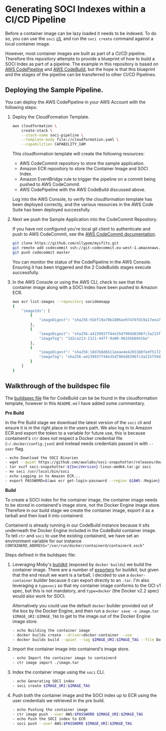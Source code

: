 # Generating SOCI Indexes within a CI/CD Pipeline

Before a container image can be lazy loaded it needs to be indexed. To do so,
you can use the `soci`
[cli](https://github.com/awslabs/soci-snapshotter/tree/main/cmd/soci), and run
the `soci create` command against a local container image.

However, most container images are built as part of a CI/CD pipeline.
Therefore this repository attempts to provide a blueprint of how to build a SOCI
Index as part of a pipeline. The example in this repository is based on [AWS
CodePipeline](https://aws.amazon.com/codepipeline/) and [AWS
CodeBuild](https://aws.amazon.com/codebuild/), but the hope is that this
blueprint and the stages of the pipeline can be transferred to other CI/CD
Pipelines.

## Deploying the Sample Pipeline.

You can deploy the AWS CodePipeline in your AWS Account with the following steps:

1. Deploy the CloudFormation Template.

    ```bash
    aws cloudformation \
        create-stack \
        --stack-name soci-pipeline \
        --template-body file://cloudformation.yaml \
        --capabilities CAPABILITY_IAM
    ```

    This cloudformation template will create the following resources:

    * AWS CodeCommit repository to store the sample application.
    * Amazon ECR repository to store the Container Image and SOCI
      Index.
    * Amazon EventBridge rule to trigger the pipeline on a commit
      being pushed to AWS CodeCommit.
    * AWS CodePipeline with the AWS CodeBuild discussed above.

    Log into the AWS Console, to verify the cloudformation template has been
    deployed correctly, and the various resources in the AWS Code Suite has been
    deployed successfully.

2. Next we push the Sample Application into the CodeCommit Repository.

   If you have not configured you're local git client to authenticate and push to
   AWS CodeCommit, see the [AWS CodeCommit
   documentation](https://docs.aws.amazon.com/codecommit/latest/userguide/setting-up-ssh-unixes.html).

    ```bash
    git clone https://github.com/ollypom/mysfits.git
    git remote add codecommit ssh://git-codecommit.eu-west-1.amazonaws.com/v1/repos/socidemoapp
    git push codecommit master
    ```

    You can monitor the status of the CodePipeline in the AWS Console. Ensuring
    it has been triggered and the 2 CodeBuilds stages execute successfully.

3. In the AWS Console or using the AWS CLI, check to see that the container
   image along with a SOCI Index have been pushed to Amazon ECR.

   ```bash
   aws ecr list-images --repository socidemoapp
   {
       "imageIds": [
           {
               "imageDigest": "sha256:91bf19a70b1806ae97476fd19a17eea7977c068a0c1e361037cba457c2810d4a"
           },
           {
               "imageDigest": "sha256:a4239937f44e35d790dd8396fc3a215f59d758541d8370459eefc6a286650474",
               "imageTag": "1d2ca213-2121-447f-9a00-9633bb8941be"
           },
           {
               "imageDigest": "sha256:18d7b8d6b11eeae4e4265380fedf51720f3f47fb209cbeefdc395f6d18908693",
               "imageTag": "sha256-a4239937f44e35d790dd8396fc3a215f59d758541d8370459eefc6a286650474"
           }
       ]
   }
   ```

## Walkthrough of the buildspec file

The [buildspec file](https://docs.aws.amazon.com/codebuild/latest/userguide/build-spec-ref.html) file for CodeBuild can be be found in the cloudformation template,
however in this `README.md` I have added some commentary.

**Pre Build**

In the Pre Build stage we download the latest version of the `soci` cli and
ensure it is in the right place in the users path. We also log in to Amazon ECR
and export the token to a variable for future use, this is because containerd's
`ctr` does not respect a Docker credential file (`~/.docker/config.json`) and
instead needs credentials passed in with `--user` flag.

```bash
- echo Download the SOCI Binaries
- wget --quiet https://github.com/awslabs/soci-snapshotter/releases/download/v${SociVersion}/soci-snapshotter-${SociVersion}-linux-amd64.tar.gz
- tar xvzf soci-snapshotter-${SociVersion}-linux-amd64.tar.gz soci
- mv soci /usr/local/bin/soci
- echo Logging in to Amazon ECR...
- export PASSWORD=$(aws ecr get-login-password --region ${AWS::Region})
```

**Build**

To create a SOCI index for the container image, the container image needs to be
stored in containerd's image store, not the Docker Engine image store. Therefore
in our build stage we create the container image, export it as a tarball and then
load it into containerd.

Containerd is already running in our CodeBuild instance because it sits
underneath the Docker Engine included in the CodeBuild container image. To tell
`ctr` and `soci` to use the existing containerd, we have set an environment
variable for our instance `CONTAINERD_ADDRESS="/var/run/docker/containerd/containerd.sock"`

Steps defined in the buildspec file:

1. Leveraging Moby's [buildkit](https://github.com/moby/buildkit) (exposed by
   `docker buildx`) we build the container image. There are a number of
   [exporters](https://docs.docker.com/build/exporters/) for buildkit, but given
   that the end result we want is a tarball, I decided to use a
   `docker-container` builder because it can export directly to an `.tar`. I'm
   also leveraging a `type=oci` so that my container image conforms to the OCI
   v1 spec, but this is not mandatory, and `type=docker` (the Docker v2.2 spec)
   would also work for SOCI.

   Alternatively you could use the default `docker` builder provided out of the
   box by the Docker Engine, and then run a `docker save -o image.tar
   $IMAGE_URI:$IMAGE_TAG` to get to the image out of the Docker Engine image store.

    ```bash
    - echo Building the container image
    - docker buildx create --driver=docker-container --use
    - docker buildx build --quiet --tag $IMAGE_URI:$IMAGE_TAG --file Dockerfile.v2 --output type=oci,dest=./image.tar .
    ```

2. Import the container image into containerd's image store.

    ```bash
    - echo Import the container image to containerd
    - ctr image import ./image.tar
    ```

3. Index the container image using the `soci` CLI.

    ```bash
    - echo Generating SOCI index
    - soci create $IMAGE_URI:$IMAGE_TAG
    ```

4. Push both the container image and the SOCI index up to ECR using the user
   credentials we retrieved in the pre build.

    ```bash
    - echo Pushing the container image
    - ctr image push --user AWS:$PASSWORD $IMAGE_URI:$IMAGE_TAG
    - echo Push the SOCI index to ECR
    - soci push --user AWS:$PASSWORD $IMAGE_URI:$IMAGE_TAG
    ```